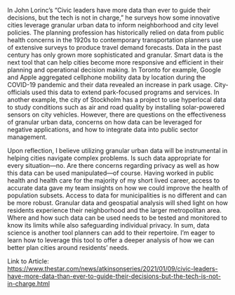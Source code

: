 In John Lorinc’s “Civic leaders have more data than ever to guide their decisions, but the tech is not in charge,” he surveys how some innovative cities leverage granular urban data to inform neighborhood and city level policies. The planning profession has historically relied on data from public health concerns in the 1920s to contemporary transportation planners use of extensive surveys to produce travel demand forecasts. Data in the past century has only grown more sophisticated and granular. Smart data is the next tool that can help cities become more responsive and efficient in their planning and operational decision making. In Toronto for example, Google and Apple aggregated cellphone mobility data by location during the COVID-19 pandemic and their data revealed an increase in park usage. City-officials used this data to extend park-focused programs and services. In another example, the city of Stockholm has a project to use hyperlocal data to study conditions such as air and road quality by installing solar-powered sensors on city vehicles. However, there are questions on the effectiveness of granular urban data, concerns on how data can be leveraged for negative applications, and how to integrate data into public sector management. 

Upon reflection, I believe utilizing granular urban data will be instrumental in helping cities navigate complex problems. Is such data appropriate for every situation—no. Are there concerns regarding privacy as well as how this data can be used manipulated—of course. Having worked in public health and health care for the majority of my short lived career, access to accurate data gave my team insights on how we could improve the health of population subsets. Access to data for municipalities is no different and can be more robust. Granular data and geospatial analysis will shed light on how residents experience their neighborhood and the larger metropolitan area. Where and how such data can be used needs to be tested and monitored to know its limits while also safeguarding individual privacy. In sum, data science is another tool planners can add to their repertoire. I’m eager to learn how to leverage this tool to offer a deeper analysis of how we can better plan cities around residents’ needs. 

Link to Article: https://www.thestar.com/news/atkinsonseries/2021/01/09/civic-leaders-have-more-data-than-ever-to-guide-their-decisions-but-the-tech-is-not-in-charge.html
